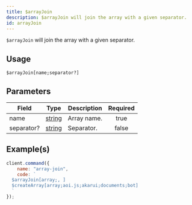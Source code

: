 ```yaml
---
title: $arrayJoin
description: $arrayJoin will join the array with a given separator.
id: arrayJoin
---
```


`$arrayJoin` will join the array with a given separator.

## Usage

```aoi
$arrayJoin[name;separator?]
```

## Parameters

| Field      | Type                                                                                              | Description | Required |
| ---------- | ------------------------------------------------------------------------------------------------- | ----------- | :------: |
| name       | [string](https://developer.mozilla.org/en-US/docs/Web/JavaScript/Reference/Global_Objects/String) | Array name. |   true   |
| separator? | [string](https://developer.mozilla.org/en-US/docs/Web/JavaScript/Reference/Global_Objects/String) | Separator.  |  false   |

## Example(s)

```javascript
client.command({
    name: "array-join",
    code: `
  $arrayJoin[array;, ]
  $createArray[array;aoi.js;akarui;documents;bot]
  `
});
```
